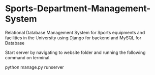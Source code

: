 # Sports-Department-Management-System
Relational Database Management System for Sports equipments and facilities in the University using Django for backend and MySQL for Database

Start server by navigating to website folder and running the following command on terminal.

python manage.py runserver
